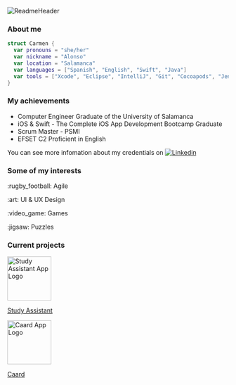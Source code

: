 
![ReadmeHeader](https://github.com/acrmn/acrmn/assets/141274179/c0794c2b-ad5a-48db-84f3-d84e72be10b9)

<h3>About me</h3>

```swift
struct Carmen {
  var pronouns = "she/her"
  var nickname = "Alonso"
  var location = "Salamanca"
  var languages = ["Spanish", "English", "Swift", "Java"]
  var tools = ["Xcode", "Eclipse", "IntelliJ", "Git", "Cocoapods", "Jenkins", "SonarQube", "SoapUI", "Postman"]
}
```

<h3>My achievements</h3>

- Computer Engineer Graduate of the University of Salamanca
- iOS & Swift - The Complete iOS App Development Bootcamp Graduate
- Scrum Master - PSMI
- EFSET C2 Proficient in English

You can see more infomation about my credentials on [![Linkedin](https://img.shields.io/badge/-LinkedIn-blue?style=flat&logo=Linkedin&logoColor=white)](https://www.linkedin.com/in/crmnalonso)

<h3>Some of my interests</h3>

<p> :rugby_football: Agile </p>
<p> :art: UI & UX Design </p>
<p> :video_game: Games </p>
<p> :jigsaw: Puzzles </p>

<h3>Current projects</h3>


<picture>
  <img  width="100" alt="Study Assistant App Logo" src="https://github.com/acrmn/acrmn/assets/141274179/d6cc1af4-f046-498d-b345-47378d82c929">
</picture>

[Study Assistant](https://github.com/acrmn/StudyAssistant)

<picture>
  <img  width="100" alt="Caard App Logo" src="https://github.com/acrmn/acrmn/assets/141274179/40c862e0-d80e-4913-872c-a7cc7470304b">
</picture>

[Caard](https://github.com/acrmn/Caard)


<!---
acrmn/acrmn is a ✨ special ✨ repository because its `README.md` (this file) appears on your GitHub profile.
You can click the Preview link to take a look at your changes.
--->
